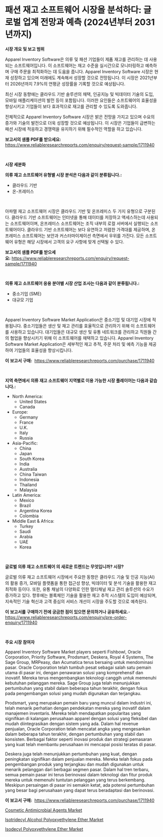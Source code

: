 <p><h1>패션 재고 소프트웨어 시장을 분석하다: 글로벌 업계 전망과 예측 (2024년부터 2031년까지)</h1></p><p><strong>시장 개요 및 보고 범위</strong></p>
<p><p>Apparel Inventory Software은 의류 및 패션 기업들이 제품 재고를 관리하는 데 사용되는 소프트웨어입니다. 이 소프트웨어는 재고 수준을 실시간으로 모니터링하고 예측하며 구매 주문을 최적화하는 데 도움을 줍니다. Apparel Inventory Software 시장은 현재 성장하고 있으며 미래에도 계속해서 성장할 것으로 전망됩니다. 이 시장은 2021년부터 2026년까지 7.9%의 연평균 성장률을 기록할 것으로 예상됩니다.</p><p>최신 시장 동향에는 클라우드 기반 솔루션의 채택, 인공지능 및 빅데이터 기술의 도입, 모바일 애플리케이션의 발전 등이 포함됩니다. 이러한 요인들은 소프트웨어의 효율성을 향상시키고 기업들이 보다 효과적으로 재고를 관리할 수 있도록 도와줍니다.</p><p>전체적으로 Apparel Inventory Software 시장은 밝은 전망을 가지고 있으며 수요의 증가와 기술의 발전으로 더욱 성장할 것으로 예상됩니다. 이 시장은 기업들이 급변하는 패션 시장에 적응하고 경쟁력을 유지하기 위해 필수적인 역할을 하고 있습니다.</p></p>
<p><strong>보고서의 샘플 PDF를 받으세요:</strong> <a href="https://www.reliableresearchreports.com/enquiry/request-sample/1711940">https://www.reliableresearchreports.com/enquiry/request-sample/1711940</a></p>
<p>&nbsp;</p>
<p><strong>시장 세분화</strong></p>
<p><strong>의류 재고 소프트웨어 유형별 시장 분석은 다음과 같이 분류됩니다.:</strong></p>
<p><ul><li>클라우드 기반</li><li>온-프레미스</li></ul></p>
<p>&nbsp;</p>
<p><p>아파렐 재고 소프트웨어 시장은 클라우드 기반 및 온프레미스 두 가지 유형으로 구분된다. 클라우드 기반 소프트웨어는 인터넷을 통해 데이터를 저장하고 액세스하는데 사용되는 소프트웨어이며, 온프레미스 소프트웨어는 조직 내부의 로컬 서버에서 실행되는 소프트웨어이다. 클라우드 기반 소프트웨어는 보다 유연하고 저렴한 가격대를 제공하며, 온프레미스 소프트웨어는 보안과 커스터마이제이션 측면에서 우위를 가진다. 모든 소프트웨어 유형은 해당 시장에서 고객의 요구 사항에 맞게 선택될 수 있다.</p></p>
<p><strong>보고서의 샘플 PDF를 받으세요:</strong>&nbsp;<a href="https://www.reliableresearchreports.com/enquiry/request-sample/1711940">https://www.reliableresearchreports.com/enquiry/request-sample/1711940</a></p>
<p>&nbsp;</p>
<p><strong> 의류 재고 소프트웨어 응용 분야별 시장 산업 조사는 다음과 같이 분류됩니다.:</strong></p>
<p><ul><li>중소기업 (SME)</li><li>대규모 기업</li></ul></p>
<p>&nbsp;</p>
<p><p>Apparel Inventory Software Market Application은 중소기업 및 대기업 시장에 적용됩니다. 중소기업들은 생산 및 재고 관리를 효율적으로 관리하기 위해 이 소프트웨어를 사용하고 있습니다. 대기업들은 대규모 생산 및 유통 네트워크를 관리하고 직원들 간의 협업을 향상시키기 위해 이 소프트웨어를 채택하고 있습니다. Apparel Inventory Software Market Application은 세부적인 재고 추적, 주문 처리 및 예측 기능을 제공하여 기업들의 효율성을 향상시킵니다.</p></p>
<p><strong>이 보고서 구매:</strong>&nbsp; <a href="https://www.reliableresearchreports.com/purchase/1711940">https://www.reliableresearchreports.com/purchase/1711940</a></p>
<p>&nbsp;</p>
<p><strong>지역 측면에서 의류 재고 소프트웨어 지역별로 이용 가능한 시장 플레이어는 다음과 같습니다.:</strong></p>
<p><ul>
    <li>
        North America:
        <ul>
            <li>United States</li>
            <li>Canada</li>
        </ul>
    </li>
    <li>
        Europe:
        <ul>
            <li>Germany</li>
            <li>France</li>
            <li>U.K.</li>
            <li>Italy</li>
            <li>Russia</li>
        </ul>
    </li>
    <li>
        Asia-Pacific:
        <ul>
            <li>China</li>
            <li>Japan</li>
            <li>South Korea</li>
            <li>India</li>
            <li>Australia</li>
            <li>China Taiwan</li>
            <li>Indonesia</li>
            <li>Thailand</li>
            <li>Malaysia</li>
        </ul>
    </li>
    <li>
        Latin America:
        <ul>
            <li>Mexico</li>
            <li>Brazil</li>
            <li>Argentina Korea</li>
            <li>Colombia</li>
        </ul>
    </li>
    <li>
        Middle East & Africa:
        <ul>
            <li>Turkey</li>
            <li>Saudi</li>
            <li>Arabia</li>
            <li>UAE</li>
            <li>Korea</li>
        </ul>
    </li>
    </ul></p>
<p>&nbsp;</p>
<p><strong>글로벌 의류 재고 소프트웨어 의 새로운 트렌드는 무엇입니까? 시장?</strong></p>
<p><p>글로벌 의류 재고 소프트웨어 시장에서 주요한 동향은 클라우드 기술 및 인공 지능(AI)의 활용 증가, 모바일 플랫폼을 통한 접근성 향상, 빅데이터 및 분석 기술을 활용한 재고 최적화 등이다. 또한, 유통 채널의 다양화로 인한 멀티채널 재고 관리 솔루션의 수요가 증가하고 있다. 향후에는 블록체인 기술을 활용한 재고 추적 시스템의 도입이 예상되며, 지속적인 기술 혁신과 고객 중심의 서비스 개선이 시장을 주도할 것으로 예측된다.</p></p>
<p><strong>이 보고서를 구매하기 전에 궁금한 점이 있으면 문의하거나 공유하세요.</strong>- <a href="https://www.reliableresearchreports.com/enquiry/pre-order-enquiry/1711940">https://www.reliableresearchreports.com/enquiry/pre-order-enquiry/1711940</a></p>
<p>&nbsp;</p>
<p><strong>주요 시장 참여자</strong></p>
<p><p>Apparel Inventory Software Market players seperti Fishbowl, Oracle Corporation, Priority Software, Prodsmart, Deskera, Royal 4 Systems, The Sage Group, MRPeasy, dan Acumatica terus bersaing untuk mendominasi pasar. Oracle Corporation telah tumbuh pesat sebagai salah satu pemain utama di pasar ini, dengan penawaran solusi yang komprehensif dan inovatif. Mereka terus mengembangkan teknologi canggih untuk memenuhi kebutuhan pelanggan mereka. Sage Group juga telah menunjukkan pertumbuhan yang stabil dalam beberapa tahun terakhir, dengan fokus pada pengembangan solusi yang mudah digunakan dan terjangkau.</p><p>Prodsmart, yang merupakan pemain baru yang muncul dalam industri ini, telah menarik perhatian dengan pendekatan mereka yang inovatif dalam manajemen inventaris. Mereka telah mendapatkan popularitas yang signifikan di kalangan perusahaan apparel dengan solusi yang fleksibel dan mudah diintegrasikan dengan sistem yang ada. Dalam hal revenue penjualan, Oracle Corporation telah mencatat angka yang mengesankan dalam beberapa tahun terakhir, dengan pertumbuhan yang stabil dan konsisten. Berbagai faktor seperti inovasi produk dan strategi pemasaran yang kuat telah membantu perusahaan ini mencapai posisi teratas di pasar.</p><p>Deskera juga telah menunjukkan pertumbuhan yang kuat, dengan peningkatan signifikan dalam penjualan mereka. Mereka telah fokus pada pengembangan produk yang terjangkau dan mudah digunakan untuk menarik pelanggan dari berbagai segmen pasar. Dalam hal tren terbaru, semua pemain pasar ini terus berinovasi dalam teknologi dan fitur produk mereka untuk memenuhi tuntutan pelanggan yang terus berkembang. Meskipun persaingan di pasar ini semakin ketat, ada potensi pertumbuhan yang besar bagi perusahaan yang dapat terus beradaptasi dan berinovasi.</p></p>
<p><strong>이 보고서 구매:</strong>&nbsp;&nbsp;<a href="https://www.reliableresearchreports.com/purchase/1711940">https://www.reliableresearchreports.com/purchase/1711940</a></p>
<p><p><a href="https://github.com/shotows/Market-Research-Report-List-1/blob/main/cosmetic-antimicrobial-agents-market.md">Cosmetic Antimicrobial Agents Market</a></p><p><a href="https://github.com/angelajermaine/Market-Research-Report-List-2/blob/main/isotridecyl-alcohol-polyoxyethylene-ether-market.md">Isotridecyl Alcohol Polyoxyethylene Ether Market</a></p><p><a href="https://github.com/beatblasta/Market-Research-Report-List-2/blob/main/isodecyl-polyoxyethylene-ether-market.md">Isodecyl Polyoxyethylene Ether Market</a></p></p>

